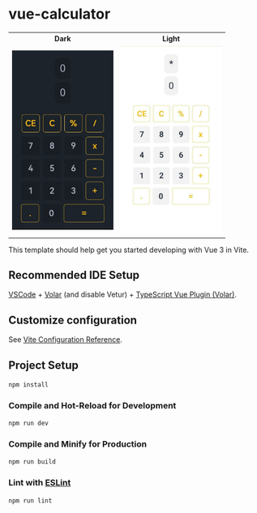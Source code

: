 # vue-calculator

<table>
    <tr>
        <th>Dark</th>
        <th>Light</th>
    </tr>
    <tr>
        <td><img src="./public/Mobile_Dark.jpg" width="200" alt="Dark"></td>
        <td><img src="./public/Mobile_Light.jpg" width="200" alt="Light"></td>
    </tr>
</table>

This template should help get you started developing with Vue 3 in Vite.

## Recommended IDE Setup

[VSCode](https://code.visualstudio.com/) + [Volar](https://marketplace.visualstudio.com/items?itemName=Vue.volar) (and disable Vetur) + [TypeScript Vue Plugin (Volar)](https://marketplace.visualstudio.com/items?itemName=Vue.vscode-typescript-vue-plugin).

## Customize configuration

See [Vite Configuration Reference](https://vitejs.dev/config/).

## Project Setup

```sh
npm install
```

### Compile and Hot-Reload for Development

```sh
npm run dev
```

### Compile and Minify for Production

```sh
npm run build
```

### Lint with [ESLint](https://eslint.org/)

```sh
npm run lint
```
